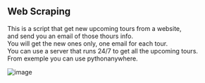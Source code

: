 ## Web Scraping 

This is a script that get new upcoming tours from a website,  
and send you an email of those thours info.  
You will get the new ones only, one email for each tour.  
You can use a server that runs 24/7 to get all the upcoming tours.  
From exemple you can use pythonanywhere.

![image](https://github.com/sefi0609/Python-Apps/assets/81361291/6f28de01-78eb-4b43-ba99-4cba2c9cf6ac)

